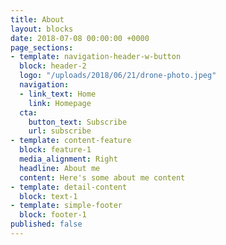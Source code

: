 ```yaml
---
title: About
layout: blocks
date: 2018-07-08 00:00:00 +0000
page_sections:
- template: navigation-header-w-button
  block: header-2
  logo: "/uploads/2018/06/21/drone-photo.jpeg"
  navigation:
  - link_text: Home
    link: Homepage
  cta:
    button_text: Subscribe
    url: subscribe
- template: content-feature
  block: feature-1
  media_alignment: Right
  headline: About me
  content: Here's some about me content
- template: detail-content
  block: text-1
- template: simple-footer
  block: footer-1
published: false
---
```


